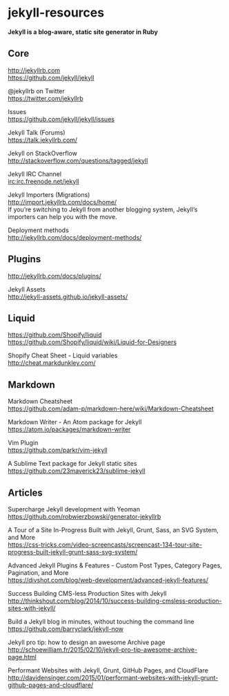 # jekyll-resources

**Jekyll is a blog-aware, static site generator in Ruby**

Core
---

http://jekyllrb.com  
https://github.com/jekyll/jekyll

@jekyllrb on Twitter  
https://twitter.com/jekyllrb

Issues  
https://github.com/jekyll/jekyll/issues

Jekyll Talk (Forums)  
https://talk.jekyllrb.com/

Jekyll on StackOverflow  
http://stackoverflow.com/questions/tagged/jekyll

Jekyll IRC Channel  
[irc:irc.freenode.net/jekyll](irc:irc.freenode.net/jekyll)

Jekyll Importers (Migrations)  
http://import.jekyllrb.com/docs/home/  
If you’re switching to Jekyll from another blogging system, Jekyll’s importers can help you with the move.

Deployment methods  
http://jekyllrb.com/docs/deployment-methods/

Plugins  
---
http://jekyllrb.com/docs/plugins/

Jekyll Assets  
http://jekyll-assets.github.io/jekyll-assets/

Liquid  
---
https://github.com/Shopify/liquid  
https://github.com/Shopify/liquid/wiki/Liquid-for-Designers  

Shopify Cheat Sheet - Liquid variables  
http://cheat.markdunkley.com/  

Markdown
---

Markdown Cheatsheet  
https://github.com/adam-p/markdown-here/wiki/Markdown-Cheatsheet

Markdown Writer - An Atom package for Jekyll  
https://atom.io/packages/markdown-writer

Vim Plugin  
https://github.com/parkr/vim-jekyll

A Sublime Text package for Jekyll static sites  
https://github.com/23maverick23/sublime-jekyll

Articles
---

Supercharge Jekyll development with Yeoman  
https://github.com/robwierzbowski/generator-jekyllrb

A Tour of a Site In-Progress Built with Jekyll, Grunt, Sass, an SVG System, and More  
https://css-tricks.com/video-screencasts/screencast-134-tour-site-progress-built-jekyll-grunt-sass-svg-system/

Advanced Jekyll Plugins & Features - Custom Post Types, Category Pages, Pagination, and More  
https://divshot.com/blog/web-development/advanced-jekyll-features/

Success Building CMS-less Production Sites with Jekyll  
http://thinkshout.com/blog/2014/10/success-building-cmsless-production-sites-with-jekyll/

Build a Jekyll blog in minutes, without touching the command line  
https://github.com/barryclark/jekyll-now

Jekyll pro tip: how to design an awesome Archive page  
http://schoewilliam.fr/2015/02/10/jekyll-pro-tip-awesome-archive-page.html

Performant Websites with Jekyll, Grunt, GitHub Pages, and CloudFlare  
http://davidensinger.com/2015/01/performant-websites-with-jekyll-grunt-github-pages-and-cloudflare/

